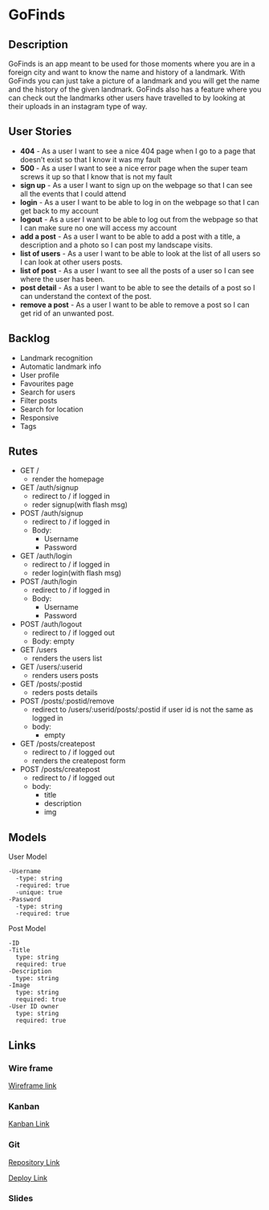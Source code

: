 # GoFinds

## Description

GoFinds is an app meant to be used for those moments where you are in a foreign city and want to know the name and history of a landmark. With GoFinds you can just take a picture of a landmark and you will get the name and the history of the given landmark. GoFinds also has a feature where you can check out the landmarks other users have travelled to by looking at their uploads in an instagram type of way.

## User Stories

- **404** - As a user I want to see a nice 404 page when I go to a page that doesn’t exist so that I know it was my fault 
- **500** - As a user I want to see a nice error page when the super team screws it up so that I know that is not my fault
- **sign up** - As a user I want to sign up on the webpage so that I can see all the events that I could attend
- **login** - As a user I want to be able to log in on the webpage so that I can get back to my account
- **logout** - As a user I want to be able to log out from the webpage so that I can make sure no one will access my account
- **add a post** - As a user I want to be able to add a post with a title, a description and a photo so I can post my landscape visits.
- **list of users** - As a user I want to be able to look at the list of all users so I can look at other users posts.
- **list of post** - As a user I want to see all the posts of a user so I can see where the user has been.
- **post detail** - As a user I want to be able to see the details of a post so I can understand the context of the post.
- **remove a post** - As a user I want to be able to remove a post so I can get rid of an unwanted post.

## Backlog

- Landmark recognition
- Automatic landmark info
- User profile
- Favourites page
- Search for users
- Filter posts
- Search for location
- Responsive
- Tags

## Rutes

- GET /
  - render the homepage
- GET /auth/signup
  - redirect to / if logged in
  - reder signup(with flash msg)
- POST /auth/signup
  - redirect to / if logged in
  - Body:
    - Username
    - Password
- GET /auth/login 
  - redirect to / if logged in
  - reder login(with flash msg)
- POST /auth/login
  - redirect to / if logged in
  - Body:
    - Username
    - Password
- POST /auth/logout
  - redirect to / if logged out
  - Body: empty
- GET /users
  - renders the users list
- GET /users/:userid
  - renders users posts
- GET /posts/:postid
  - reders posts details
- POST /posts/:postid/remove
  - redirect to /users/:userid/posts/:postid if user id is not the same as logged in
  - body:
    - empty
- GET /posts/createpost
  - redirect to / if logged out
  - renders the createpost form
- POST /posts/createpost
  - redirect to / if logged out
  - body:
    - title
    - description
    - img

## Models

User Model
```
-Username
  -type: string
  -required: true
  -unique: true
-Password
  -type: string
  -required: true
```
  
Post Model
```
-ID
-Title
  type: string
  required: true
-Description
  type: string
-Image
  type: string
  required: true
-User ID owner
  type: string
  required: true
```

## Links

### Wire frame

[Wireframe link](https://rb2xgr.axshare.com/#g=1&p=wireframes)

### Kanban

[Kanban Link](https://drive.google.com/file/d/15ywGdLa5WJ4j7CFvKpGtPCQ-bx-wZO-j/view)

### Git

[Repository Link](http://github.com)

[Deploy Link](http://heroku.com)

### Slides
